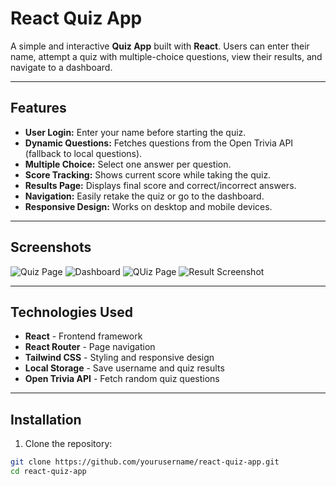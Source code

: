 # React Quiz App

A simple and interactive **Quiz App** built with **React**. Users can enter their name, attempt a quiz with multiple-choice questions, view their results, and navigate to a dashboard.

---

## Features

- **User Login:** Enter your name before starting the quiz.  
- **Dynamic Questions:** Fetches questions from the Open Trivia API (fallback to local questions).  
- **Multiple Choice:** Select one answer per question.  
- **Score Tracking:** Shows current score while taking the quiz.  
- **Results Page:** Displays final score and correct/incorrect answers.  
- **Navigation:** Easily retake the quiz or go to the dashboard.  
- **Responsive Design:** Works on desktop and mobile devices.

---

## Screenshots

![Quiz Page](/assets/SS-1.jpg)
![Dashboard](/assets/SS-2.jpg)
![QUiz Page](/assets/SS-3.jpg)
![Result Screenshot](/assets/SS-4.jpg)


---

## Technologies Used

- **React** - Frontend framework  
- **React Router** - Page navigation  
- **Tailwind CSS** - Styling and responsive design  
- **Local Storage** - Save username and quiz results  
- **Open Trivia API** - Fetch random quiz questions  

---

## Installation

1. Clone the repository:

```bash
git clone https://github.com/yourusername/react-quiz-app.git
cd react-quiz-app
